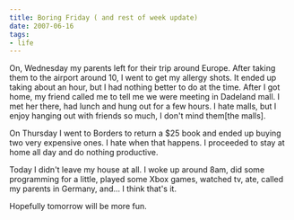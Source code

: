 ```yaml
---
title: Boring Friday ( and rest of week update)
date: 2007-06-16
tags:
- life
---
```

On, Wednesday my parents left for their trip around Europe. After taking them to the airport around 10, I went to get my allergy shots. It ended up taking about an hour, but I had nothing better to do at the time. After I got home, my friend called me to tell me we were meeting in Dadeland mall. I met her there, had lunch and hung out for a few hours. I hate malls, but I enjoy hanging out with friends so much, I don't mind them[the malls].

On Thursday I went to Borders to return a $25 book and ended up buying two very expensive ones. I hate when that happens. I proceeded to stay at home all day and do nothing productive.

Today I didn't leave my house at all. I woke up around 8am, did some programming for a little, played some Xbox games, watched tv, ate, called my parents in Germany, and... I think that's it.

Hopefully tomorrow will be more fun.
